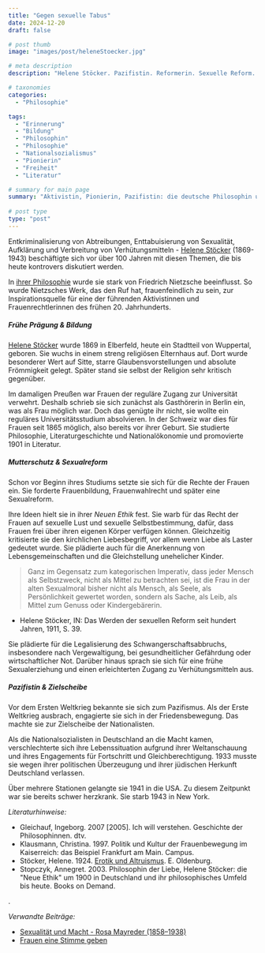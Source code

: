 ```yaml
---
title: "Gegen sexuelle Tabus"
date: 2024-12-20
draft: false

# post thumb
image: "images/post/heleneStoecker.jpg"

# meta description
description: "Helene Stöcker. Pazifistin. Reformerin. Sexuelle Reform. Sexuelle Freiheit. Entkriminalisierung von Abtreibungen, Enttabuisierung von Sexualität, Aufklärung und Verbreitung von Verhütungsmittel - Helene Stöcker (1869-1943). Studium Schweiz. Erster Weltkrieg. Jüdische Herkunft. Nationalsozialismus Deutschland. Auswanderung Amerika."

# taxonomies
categories:
  - "Philosophie"

tags:
  - "Erinnerung"
  - "Bildung"
  - "Philosophin"
  - "Philosophie"
  - "Nationalsozialismus"
  - "Pionierin"
  - "Freiheit"
  - "Literatur"

# summary for main page
summary: "Aktivistin, Pionierin, Pazifistin: die deutsche Philosophin und Autorin Helene Stöcker (1869-1943), die für sexuelle Freiheit und Frieden eintratt."
  
# post type
type: "post"
---
```


Entkriminalisierung von Abtreibungen, Enttabuisierung von Sexualität, Aufklärung und Verbreitung von Verhütungsmitteln - [Helene Stöcker](https://www.digitales-deutsches-frauenarchiv.de/akteurinnen/helene-stoecker) (1869-1943) beschäftigte sich vor über 100 Jahren mit diesen Themen, die bis heute kontrovers diskutiert werden.

In [ihrer Philosophie](https://psyche.co/ideas/how-the-feminist-philosopher-helene-stocker-canonised-nietzsche) wurde sie stark von Friedrich Nietzsche beeinflusst. So wurde Nietzsches Werk, das den Ruf hat, frauenfeindlich zu sein, zur Inspirationsquelle für eine der führenden Aktivistinnen und Frauenrechtlerinnen des frühen 20. Jahrhunderts.


##### Frühe Prägung & Bildung

[Helene Stöcker](https://www.deutschlandfunk.de/vor-150-jahren-geboren-helene-stoecker-attackierte-die-100.html) wurde 1869 in Elberfeld, heute ein Stadtteil von Wuppertal, geboren. Sie wuchs in einem streng religiösen Elternhaus auf.  Dort wurde besonderer Wert auf Sitte, starre Glaubensvorstellungen und absolute Frömmigkeit gelegt. Später stand sie selbst der Religion sehr kritisch gegenüber.

Im damaligen Preußen war Frauen der reguläre Zugang zur Universität verwehrt. Deshalb schrieb sie sich zunächst als Gasthörerin in Berlin ein, was als Frau möglich war. Doch das genügte ihr nicht, sie wollte ein reguläres Universitätsstudium absolvieren. In der Schweiz war dies für Frauen seit 1865 möglich, also bereits vor ihrer Geburt. Sie studierte Philosophie, Literaturgeschichte und Nationalökonomie und promovierte 1901 in Literatur.

##### Mutterschutz & Sexualreform

Schon vor Beginn ihres Studiums setzte sie sich für die Rechte der Frauen ein. Sie forderte Frauenbildung, Frauenwahlrecht und später eine Sexualreform.

Ihre Ideen hielt sie in ihrer *Neuen Ethik* fest. Sie warb für das Recht der Frauen auf sexuelle Lust und sexuelle Selbstbestimmung, dafür, dass Frauen frei über ihren eigenen Körper verfügen können. Gleichzeitig kritisierte sie den kirchlichen Liebesbegriff, vor allem wenn Liebe als Laster gedeutet wurde. Sie plädierte auch für die Anerkennung von Lebensgemeinschaften und die Gleichstellung unehelicher Kinder.

>Ganz im Gegensatz zum kategorischen Imperativ, dass jeder Mensch als Selbstzweck, nicht als Mittel zu betrachten sei, ist die Frau in der alten Sexualmoral bisher nicht als Mensch, als Seele, als Persönlichkeit gewertet worden, sondern als Sache, als Leib, als Mittel zum Genuss oder Kindergebärerin.

- Helene Stöcker, IN: Das Werden der sexuellen Reform seit hundert Jahren, 1911, S. 39.

Sie plädierte für die Legalisierung des Schwangerschaftsabbruchs, insbesondere nach Vergewaltigung, bei gesundheitlicher Gefährdung oder wirtschaftlicher Not. Darüber hinaus sprach sie sich für eine frühe Sexualerziehung und einen erleichterten Zugang zu Verhütungsmitteln aus.

##### Pazifistin & Zielscheibe

Vor dem Ersten Weltkrieg bekannte sie sich zum Pazifismus. Als der Erste Weltkrieg ausbrach, engagierte sie sich in der Friedensbewegung. Das machte sie zur Zielscheibe der Nationalisten.

Als die Nationalsozialisten in Deutschland an die Macht kamen, verschlechterte sich ihre Lebenssituation aufgrund ihrer Weltanschauung und ihres Engagements für Fortschritt und Gleichberechtigung. 1933 musste sie wegen ihrer politischen Überzeugung und ihrer jüdischen Herkunft Deutschland verlassen.

Über mehrere Stationen gelangte sie 1941 in die USA. Zu diesem Zeitpunkt war sie bereits schwer herzkrank. Sie starb 1943 in New York.




*Literaturhinweise:*
- Gleichauf, Ingeborg. 2007 [2005]. Ich will verstehen. Geschichte der Philosophinnen. dtv.
- Klausmann, Christina. 1997. Politik und Kultur der Frauenbewegung im Kaiserreich: das Beispiel Frankfurt am Main. Campus.
- Stöcker, Helene. 1924. [Erotik und Altruismus](https://archive.org/details/stoeckererotikundaltruismus/page/n1/mode/2up). E. Oldenburg.
- Stopczyk, Annegret. 2003. Philosophin der Liebe, Helene Stöcker: die "Neue Ethik" um 1900 in Deutschland und ihr philosophisches Umfeld bis heute. Books on Demand.




.

*Verwandte Beiträge:*
- [Sexualität und Macht - Rosa Mayreder (1858–1938)](https://www.erinnermich.eu/blog/mayreder/)
- [Frauen eine Stimme geben](https://www.erinnermich.eu/blog/jayaluintel/)
